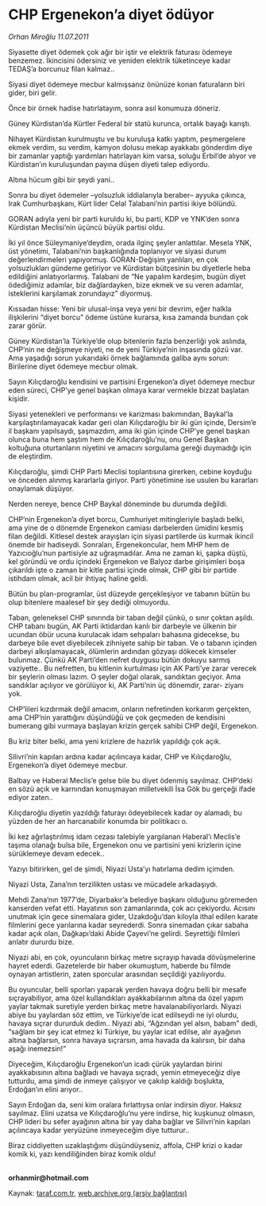 # CHP Ergenekon’a diyet ödüyor

*Orhan Miroğlu 11.07.2011*

<div class="yazi"><p>Siyasette diyet ödemek çok ağır bir iştir ve elektrik faturası ödemeye benzemez. İkincisini ödersiniz ve yeniden elektrik tüketinceye kadar TEDAŞ’a borcunuz filan kalmaz.. </p>
<p>Siyasi diyet ödemeye mecbur kalmışsanız önünüze konan faturaların biri gider, biri gelir. </p>
<p>Önce bir örnek hadise hatırlatayım, sonra asıl konumuza döneriz.</p>
<p>Güney Kürdistan’da Kürtler Federal bir statü kurunca, ortalık bayağı karıştı.</p>
<p>Nihayet Kürdistan kurulmuştu ve bu kuruluşa katkı yaptım, peşmergelere ekmek verdim, su verdim, kamyon dolusu mekap ayakkabı gönderdim diye bir zamanlar yaptığı yardımları hatırlayan kim varsa, soluğu Erbil’de alıyor ve Kürdistan’ın kuruluşundan payına düşen diyeti talep ediyordu. </p>
<p>Altına hücum gibi bir şeydi yani..</p>
<p>Sonra bu diyet ödemeler –yolsuzluk iddialarıyla beraber– ayyuka çıkınca, Irak Cumhurbaşkanı, Kürt lider Celal Talabani’nin partisi ikiye bölündü. </p>
<p>GORAN adıyla yeni bir parti kuruldu ki, bu parti, KDP ve YNK’den sonra Kürdistan Meclisi’nin üçüncü büyük partisi oldu.</p>
<p>İki yıl önce Süleymaniye’deydim, orada ilginç şeyler anlattılar. Mesela YNK, üst yönetimi, Talabani’nin başkanlığında toplanıyor ve siyasi durum değerlendirmeleri yapıyormuş. GORAN-Değişim yanlıları, en çok yolsuzlukları gündeme getiriyor ve Kürdistan bütçesinin bu diyetlerle heba edildiğini anlatıyorlarmış. Talabani de “Ne yapalım kardeşim, bugün diyet ödediğimiz adamlar, biz dağlardayken, bize ekmek ve su veren adamlar, isteklerini karşılamak zorundayız” diyormuş.</p>
<p>Kıssadan hisse: Yeni bir ulusal-inşa veya yeni bir devrim, eğer halkla ilişkilerini “diyet borcu” ödeme üstüne kurarsa, kısa zamanda bundan çok zarar görür.</p>
<p>Güney Kürdistan’la Türkiye’de olup bitenlerin fazla benzerliği yok aslında, CHP’nin ne değişmeye niyeti, ne de yeni Türkiye’nin inşasında gözü var. Ama yaşadığı sorun yukarıdaki örnek bağlamında galiba aynı sorun: Birilerine diyet ödemeye mecbur olmak.</p>
<p>Sayın Kılıçdaroğlu kendisini ve partisini Ergenekon’a diyet ödemeye mecbur eden süreci, CHP’ye genel başkan olmaya karar vermekle bizzat başlatan kişidir.</p>
<p>Siyasi yetenekleri ve performansı ve karizması bakımından, Baykal’la karşılaştırılamayacak kadar geri olan Kılıçdaroğlu bir iki gün içinde, Dersim’e il başkanı yapılsaydı, şaşmazdım, ama iki gün içinde CHP’ye genel başkan olunca buna hem şaştım hem de Kılıçdaroğlu’nu, onu Genel Başkan koltuğuna oturtanların niyetini ve amacını sorgulama gereği duymadığı için de eleştirdim.</p>
<p>Kılıçdaroğlu, şimdi CHP Parti Meclisi toplantısına girerken, cebine koyduğu ve önceden alınmış kararlarla giriyor. Parti yönetimine ise usulen bu kararları onaylamak düşüyor. </p>
<p>Nerden nereye, bence CHP Baykal döneminde bu durumda değildi. </p>
<p>CHP’nin Ergenekon’a diyet borcu, Cumhuriyet mitingleriyle başladı belki, ama yine de o dönemde Ergenekon camiası darbelerden ümidini kesmiş filan değildi. Kitlesel destek arayışları için siyasi partilerde üs kurmak ikincil önemde bir hadiseydi. Sonraları, Ergenekoncular, hem MHP hem de Yazıcıoğlu’nun partisiyle az uğraşmadılar. Ama ne zaman ki, şapka düştü, kel göründü ve ordu içindeki Ergenekon ve Balyoz darbe girişimleri boşa çıkarıldı işte o zaman bir kitle partisi içinde olmak, CHP gibi bir partide istihdam olmak, acil bir ihtiyaç haline geldi.</p>
<p>Bütün bu plan-programlar, üst düzeyde gerçekleşiyor ve tabanın bütün bu olup bitenlere maalesef bir şey dediği olmuyordu. </p>
<p>Taban, geleneksel CHP sınırında bir taban değil çünkü, o sınır çoktan aşıldı. CHP tabanı bugün, AK Parti iktidardan kanlı bir darbeyle ve ülkenin bir ucundan öbür ucuna kurulacak idam sehpaları bahasına gidecekse, bu darbeye bile evet diyebilecek zihniyete sahip bir taban. Ve o tabanın içinden darbeyi alkışlamayacak, ölümlerin ardından gözyaşı dökecek kimseler bulunmaz. Çünkü AK Parti’den nefret duygusu bütün dokuyu sarmış vaziyette.. Bu nefretten, bu kitlenin kurtulması için AK Parti’ye zarar verecek bir şeylerin olması lazım. O şeyler doğal olarak, sandıktan geçiyor. Ama sandıklar açılıyor ve görülüyor ki, AK Parti’nin üç dönemdir, zarar- ziyanı yok.      </p>
<p>CHP’lileri kızdırmak değil amacım, onların nefretinden korkarım gerçekten, ama CHP’nin yarattığını düşündüğü ve çok geçmeden de kendisini bumerang gibi vurmaya başlayan krizin gerçek sahibi CHP değil, Ergenekon.</p>
<p>Bu kriz biter belki, ama yeni krizlere de hazırlık yapıldığı çok açık.</p>
<p>Silivri’nin kapıları ardına kadar açılıncaya kadar, CHP ve Kılıçdaroğlu, Ergenekon’a diyet ödemeye mecbur.</p>
<p>Balbay ve Haberal Meclis’e gelse bile bu diyet ödenmiş sayılmaz. CHP’deki en sözü açık ve karnından konuşmayan milletvekili İsa Gök bu gerçeği ifade ediyor zaten..</p>
<p>Kılıçdaroğlu diyetin yazıldığı faturayı ödeyebilecek kadar oy alamadı, bu yüzden de her an harcanabilir konumda bir politikacı o. </p>
<p>İki kez ağırlaştırılmış idam cezası talebiyle yargılanan Haberal’ı Meclis’e taşıma olanağı bulsa bile, Ergenekon onu ve partisini yeni krizlerin içine sürüklemeye devam edecek.. </p>
<p>Yazıyı bitirirken, gel de şimdi, Niyazi Usta’yı hatırlama dedim içimden. </p>
<p>Niyazi Usta, Zana’nın terzilikten ustası ve mücadele arkadaşıydı.</p>
<p>Mehdi Zana’nın 1977’de, Diyarbakır’a belediye başkanı olduğunu göremeden kanserden vefat etti. Hayatının son zamanlarında, çok acı çekiyordu. Acısını unutmak için gece sinemalara gider, Uzakdoğu’dan kiloyla ithal edilen karate filmlerini gece yarılarına kadar seyrederdi. Sonra sinemadan çıkar sabaha kadar açık olan, Dağkapı’daki Abide Çayevi’ne gelirdi. Seyrettiği filmleri anlatır dururdu bize.</p>
<p>Niyazi abi, en çok, oyuncuların birkaç metre sıçrayıp havada dövüşmelerine hayret ederdi. Gazetelerde bir haber okumuştum, haberde bu filmde oynayan artistlerin, zaten sporcular arasından seçildiği yazılıyordu.</p>
<p>Bu oyuncular, belli sporları yaparak yerden havaya doğru belli bir mesafe sıçrayabiliyor, ama özel kullandıkları ayakkabılarının altına da özel yapım yaylar takmak suretiyle yerden birkaç metre havalanabiliyorlardı. Niyazi abiye bu yaylardan söz ettim, ve Türkiye’de icat edilseydi ne iyi olurdu, havaya sıçrar dururduk dedim.. Niyazi abi, “Ağzından yel alsın, babam” dedi, “sağlam bir şey icat etmez ki Türkiye, bu yaylar icat edilse, alır ayağının altına bağlarsın, sonra havaya sıçrarsın, ama havada da kalırsın, bir daha aşağı inemezsin!”</p>
<p>Diyeceğim, Kılıçdaroğlu Ergenekon’un icadı çürük yaylardan birini ayakkabısının altına bağladı ve havaya sıçradı, yemin etmeyeceğiz diye tutturdu, ama şimdi de inmeye çalışıyor ve çakılıp kaldığı boşlukta, Erdoğan’ın elini arıyor..</p>
<p>Sayın Erdoğan da, seni kim oralara fırlattıysa onlar indirsin diyor. Haksız sayılmaz. Elini uzatsa ve Kılıçdaroğlu’nu yere indirse, hiç kuşkunuz olmasın, CHP lideri bu sefer ayağının altına bir yay daha bağlar ve Silivri’nin kapıları açılıncaya kadar yeryüzüne inmeyeceğim diye tutturur..</p>
<p>Biraz ciddiyetten uzaklaştığımı düşündüyseniz, affola, CHP krizi o kadar komik ki, yazı kendiliğinden biraz komik oldu!</p>
<p><b><br/>orhanmir@hotmail.com</b></p>
</div>

Kaynak: [taraf.com.tr](http://www.taraf.com.tr/orhan-miroglu/makale-chp-ergenekon-a-diyet-oduyor.htm), [web.archive.org (arşiv bağlantısı)](http://web.archive.org/web/20130720205903/http://www.taraf.com.tr/orhan-miroglu/makale-chp-ergenekon-a-diyet-oduyor.htm)
